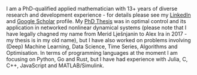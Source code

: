 I am a PhD-qualified applied mathematician with 13+ years of diverse research and development experience - for details please see my [LinkedIn](https://www.linkedin.com/in/alex-ira-phd-657bab166/) and [Google Scholar](https://scholar.google.com/citations?user=r21toV4AAAAJ&hl=en) profile. My [PhD Thesis](https://minerva-access.unimelb.edu.au/items/5f1d0a83-7801-5b7f-bee8-5f7836953a69) was in optimal control and its application in networked nonlinear dynamical systems (please note that I have legally chagned my name from Merid Lješnjanin to Alex Ira in 2017 - my thesis is in my old name), but I have also worked on problems involving (Deep) Machine Learning, Data Science, Time Series, Algorithms and Optimisation. In terms of programming languages at the moment I am focusing on Python, Go and Rust, but I have had experience with Julia, C, C++, JavaScript and MATLAB/Simulink. 
